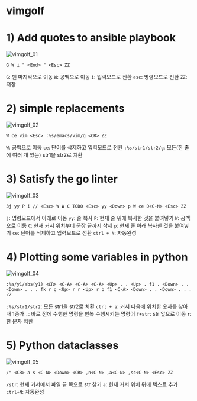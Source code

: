 # vimgolf

# 1) Add quotes to ansible playbook
![vimgolf_01](https://user-images.githubusercontent.com/93031435/144705536-96fb2c6b-86d0-4558-9d1c-55aece57faa7.gif)

`G W i " <End> " <Esc> ZZ`

`G`: 맨 마지막으로 이동
`W`: 공백으로 이동
`i`: 입력모드로 전환
`esc`: 명령모드로 전환
`ZZ`: 저장

# 2) simple replacements
![vimgolf_02](https://user-images.githubusercontent.com/93031435/144705541-c69fc914-b072-4ecf-a0f6-3f7922cc8a03.gif)

`W ce vim <Esc> :%s/emacs/vim/g <CR> ZZ`

`W`: 공백으로 이동
`ce`: 단어를 삭제하고 입력모드로 전환
`:%s/str1/str2/g`: 모든(한 줄에 여러 개 있는) str1을 str2로 치환

# 3) Satisfy the go linter
![vimgolf_03](https://user-images.githubusercontent.com/93031435/144705545-e992e9f6-046c-41ab-a1ed-6c0a92b62066.gif)

`3j yy P i // <Esc> W W C TODO <Esc> yy <Down> p W ce D<C-N> <Esc> ZZ`

`j`: 명령모드에서 아래로 이동
`yy`: 줄 복사
`P`: 현재 줄 위에 복사한 것을 붙여넣기
`W`: 공백으로 이동
`C`: 현재 커서 위치부터 문장 끝까지 삭제
`p`: 현재 줄 아래 복사한 것을 붙여넣기
`ce`: 단어를 삭제하고 입력모드로 전환
`ctrl + N`: 자동완성


# 4) Plotting some variables in python
![vimgolf_04](https://user-images.githubusercontent.com/93031435/144705547-a17340e7-a08a-4563-a8d9-60dd2ed88237.gif)

`:%s/y1/abs(y1) <CR> <C-A> <C-A> <C-A> <Up> . . <Up> . f1 . <Down> . . <Down> . . . fk r g <Up> r r <Up> r b f1 <C-A> <Down> . . <Down> . . .  ZZ`

`:%s/str1/str2`: 모든 str1을 str2로 치환
`ctrl + a`: 커서 다음에 위치한 숫자를 찾아내 1증가
`.`: 바로 전에 수행한 명령을 반복 수행시키는 명령어
`f+str`: str 앞으로 이동
`r`: 한 문자 치환


# 5) Python dataclasses
![vimgolf_05](https://user-images.githubusercontent.com/93031435/144705550-19867558-66e6-4e7a-8e74-df771c9d99ad.gif)

`/" <CR> a s <C-N> <Down> <CR> ,n<C-N> ,a<C-N> ,sc<C-N> <Esc> ZZ`

`/str`: 현재 커서에서 파일 끝 쪽으로 str 찾기
`a`: 현재 커서 위치 뒤에 텍스트 추가
`ctrl+N`: 자동완성
